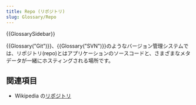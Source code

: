 ```yaml
---
title: Repo (リポジトリ)
slug: Glossary/Repo
---
```


{{GlossarySidebar}}

{{Glossary("Git")}}、{{Glossary("SVN")}}のようなバージョン管理システムでは、リポジトリ(repo)とはアプリケーションのソースコードと、さまざまなメタデータが一緒にホスティングされる場所です。

## 関連項目

- Wikipedia の[リポジトリ](https://ja.wikipedia.org/wiki/%E3%83%AA%E3%83%9D%E3%82%B8%E3%83%88%E3%83%AA)
